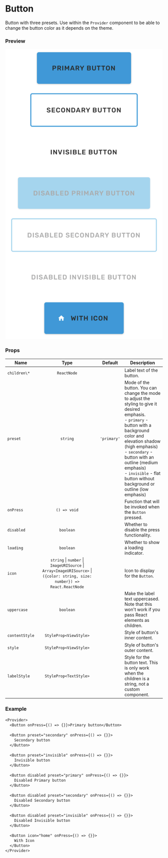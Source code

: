 # Button

Button with three presets. Use within the `Provider` component to be able to change the button color as it depends on the theme.

### Preview

![button_preview](../assets/button_preview.png)

### Props

| Name           |                                                            Type                                                             |   Default   | Description                                                                                                                                                                                                                                                                                                                 |
| -------------- | :-------------------------------------------------------------------------------------------------------------------------: | :---------: | --------------------------------------------------------------------------------------------------------------------------------------------------------------------------------------------------------------------------------------------------------------------------------------------------------------------------- |
| `children\*`   |                                                         `ReactNode`                                                         |             | Label text of the button.                                                                                                                                                                                                                                                                                                   |
| `preset`       |                                                          `string`                                                           | `'primary'` | Mode of the button. You can change the mode to adjust the styling to give it desired emphasis.<br>- `primary` - button with a background color and elevation shadow (high emphasis)<br>- `secondary` - button with an outline (medium emphasis)<br>- `invisible` - flat button without background or outline (low emphasis) |
| `onPress`      |                                                        `() => void`                                                         |             | Function that will be invoked when the `Button` pressed.                                                                                                                                                                                                                                                                    |
| `disabled`     |                                                          `boolean`                                                          |             | Whether to disable the press functionality.                                                                                                                                                                                                                                                                                 |
| `loading`      |                                                          `boolean`                                                          |             | Whether to show a loading indicator.                                                                                                                                                                                                                                                                                        |
| `icon`         | `string` \| `number` \| `ImageURISource` \| `Array<ImageURISource>` \| `({color: string, size: number}) => React.ReactNode` |             | Icon to display for the `Button`.                                                                                                                                                                                                                                                                                           |
| `uppercase`    |                                                          `boolean`                                                          |             | Make the label text uppercased. Note that this won't work if you pass React elements as children.                                                                                                                                                                                                                           |
| `contentStyle` |                                                   `StyleProp<ViewStyle>`                                                    |             | Style of button's inner content.                                                                                                                                                                                                                                                                                            |
| `style`        |                                                   `StyleProp<ViewStyle>`                                                    |             | Style of button's outer content.                                                                                                                                                                                                                                                                                            |
| `labelStyle`   |                                                   `StyleProp<TextStyle>`                                                    |             | Style for the button text. This is only work when the children is a string, not a custom component.                                                                                                                                                                                                                         |

### Example

```tsx
<Provider>
  <Button onPress={() => {}}>Primary button</Button>

  <Button preset="secondary" onPress={() => {}}>
    Secondary button
  </Button>

  <Button preset="invisible" onPress={() => {}}>
    Invisible button
  </Button>

  <Button disabled preset="primary" onPress={() => {}}>
    Disabled Primary button
  </Button>

  <Button disabled preset="secondary" onPress={() => {}}>
    Disabled Secondary button
  </Button>

  <Button disabled preset="invisible" onPress={() => {}}>
    Disabled Invisible button
  </Button>

  <Button icon="home" onPress={() => {}}>
    With Icon
  </Button>
</Provider>
```
